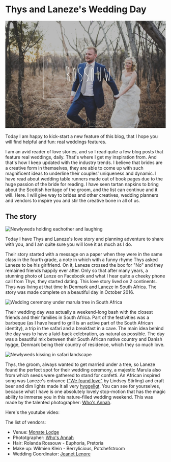 # Thys and Laneze's Wedding Day

![Newlyweds holding hands walking in safari woods](/img/blog/thys-and-laneze-wedding-day/thys-and-laneze.jpg "Thys and Laneze in safari woods")

Today I am happy to kick-start a new feature of this blog, that I hope you will find helpful and fun: real weddings features.

I am an avid reader of love stories, and so I read quite a few blog posts that feature real weddings, daily. That's where I get my inspiration from. And that's how I keep updated with the industry trends. I believe that brides are a creative form in themselves, they are able to come up with such magnificent ideas to underline their couples' uniqueness and dynamic. I have read about wedding table runners made out of book pages due to the huge passion of the bride for reading. I have seen tartan napkins to bring about the Scottish
heritage of the groom, and the list can continue and it will. Here. I will give way to brides and other creatives, wedding planners and vendors to inspire you and stir the creative bone in all of us.

## The story

![Newlyweds holding eachother and laughing](/img/blog/thys-and-laneze-laughing.jpg "Thys and Laneze laughing")

Today I have Thys and Laneze's love story and planning adventure to share with you, and I am quite sure you will love it as much as I do.

Their story started with a message on a paper when they were in the same class in the fourth grade, a note in which with a funny rhyme Thys asked Laneze to be his girlfriend. On it, Laneze crossed the box for "No" and they remained friends happily ever after. Only so that after many years, a stunning photo of Lanze on Facebook and what I hear quite a cheeky phone call from Thys, they started dating. This love story lived on 2 continents. Thys was living at that time In Denmark and Laneze in South Africa. The story was made complete on a beautiful day in October 2016.

![Wedding ceremony under marula tree in South Africa](/img/blog/thys-and-laneze-ceremony-under-tree.jpg "Thys and Laneze's wedding ceremony")

Their wedding day was actually a weekend-long bash with the closest friends and their families in South Africa. Part of the festivities was a barbeque (as I have heard to grill is an active part of the South African identity), a trip in the safari and a breakfast in a cave. The main idea behind the day was to have a laid-back celebration, as natural as possible. The day was a beautiful mix between their South African native country and Danish hygge, Denmark being their country of residence, which they so much love.

![Newlyweds kissing in safari landscape](/img/blog/thys-and-laneze-kissing.jpg "Thys and Laneze kissing")

Thys, the groom, always wanted to get married under a tree, so Laneze found the perfect spot for their wedding ceremony, a majestic Marula also from which seeds were gathered to stand for confetti. An African inspired song was Laneze's entrance (["We found love"](https://www.youtube.com/watch?v=0g9poWKKpbU) by Lindsey Stirling) and craft beer and dim lights made it all very [hyggeligt](https://en.wikipedia.org/wiki/Hygge?oldformat=true). You can see for yourselves, because what I have is one absolutely lovely stop-motion that has the magic ability to immerse you in this nature-filled wedding weekend. This was made by the talented photographer: [Who's Annah](https://www.whosannah.com/).

Here's the youtube video:

The list of vendors:
- Venue: [Monate Lodge](http://www.monatelodge.com/)
- Phototgrapher: [Who's Annah](https://www.whosannah.com/)
- Hair: Rolanda Rossouw - Euphoria, Pretoria
- Make up: Wilmien Klein - Berrylicious, Potchefstroom
- Wedding Coordinator: [Jeanet Lenore](http://www.jeanetlenore.com/)
